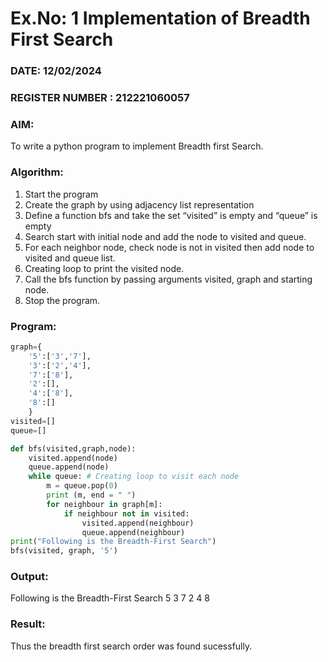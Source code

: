 # Ex.No: 1  Implementation of Breadth First Search 
### DATE: 12/02/2024                                                                           
### REGISTER NUMBER : 212221060057
### AIM: 
To write a python program to implement Breadth first Search. 
### Algorithm:
1. Start the program
2. Create the graph by using adjacency list representation
3. Define a function bfs and take the set “visited” is empty and “queue” is empty
4. Search start with initial node and add the node to visited and queue.
5. For each neighbor node, check node is not in visited then add node to visited and queue list.
6.  Creating loop to print the visited node.
7.   Call the bfs function by passing arguments visited, graph and starting node.
8.   Stop the program.

### Program:
```py
graph={
    '5':['3','7'],
    '3':['2','4'],
    '7':['8'],
    '2':[],
    '4':['8'],
    '8':[]
    }
visited=[]
queue=[]

def bfs(visited,graph,node):
    visited.append(node)
    queue.append(node)
    while queue: # Creating loop to visit each node
        m = queue.pop(0)
        print (m, end = " ")
        for neighbour in graph[m]:
            if neighbour not in visited:
                visited.append(neighbour)
                queue.append(neighbour)
print("Following is the Breadth-First Search")
bfs(visited, graph, '5')

```









### Output:

Following is the Breadth-First Search 5 3 7 2 4 8

### Result:
Thus the breadth first search order was found sucessfully.
